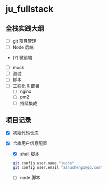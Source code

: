 # ju_fullstack

## 全栈实践大纲

- [ ] git 项目管理
- [ ] Node 后端
- [?] 微前端
- [ ] mock
- [ ] 测试
- [ ] 脚本
- [ ] 工程化 & 部署
  - [ ] nginx
  - [ ] pm2
  - [ ] 持续集成
  <!-- - [ ]  -->

## 项目记录

- [x] 初始代码仓库
- [x] 仓库用户信息配置

  - [x] shell 脚本

  ```sh
  git config user.name "juche"
  git config user.email "azhucheng1@qq.com"
  ```

  - [ ] node 脚本

<!-- 初始化项目

`pnpm init`

Linux 子系统 ip 变化的问题(`ip addr` 脚本解决) -->
